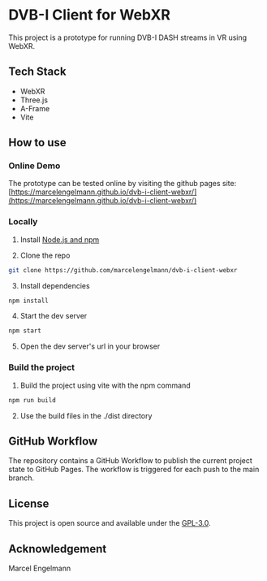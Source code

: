 # DVB-I Client for WebXR
This project is a prototype for running DVB-I DASH streams in VR using WebXR.

## Tech Stack
- WebXR
- Three.js
- A-Frame
- Vite

## How to use
### Online Demo
The prototype can be tested online by visiting the github pages site: [https://marcelengelmann.github.io/dvb-i-client-webxr/](https://marcelengelmann.github.io/dvb-i-client-webxr/)

### Locally
1. Install [Node.js and npm](https://docs.npmjs.com/downloading-and-installing-node-js-and-npm)

2. Clone the repo
```bash
git clone https://github.com/marcelengelmann/dvb-i-client-webxr
```

3. Install dependencies
```bash
npm install
```

4. Start the dev server
```bash
npm start
```

5. Open the dev server's url in your browser

### Build the project
1. Build the project using vite with the npm command
```bash
npm run build
```

2. Use the build files in the ./dist directory

## GitHub Workflow
The repository contains a GitHub Workflow to publish the current project state to GitHub Pages. The workflow is triggered for each push to the main branch.

## License
This project is open source and available under the [GPL-3.0](LICENSE).

## Acknowledgement
Marcel Engelmann
